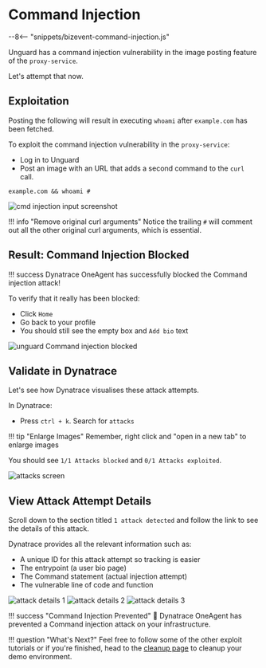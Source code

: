 # Command Injection

--8<-- "snippets/bizevent-command-injection.js"

Unguard has a command injection vulnerability in the image posting feature of the `proxy-service`.

Let's attempt that now.

## Exploitation

Posting the following will result in executing `whoami` after `example.com` has been fetched.

To exploit the command injection vulnerability in the `proxy-service`:

* Log in to Unguard
* Post an image with an URL that adds a second command to the `curl` call.

```
example.com && whoami #
```

![cmd injection input screenshot](../images/unguard-cmd-injection-input.png)

!!! info "Remove original curl arguments"
    Notice the trailing `#` will comment out all the other original curl arguments, which is essential.


## Result: Command Injection Blocked

!!! success
    Dynatrace OneAgent has successfully blocked the Command injection attack!

To verify that it really has been blocked:

* Click `Home`
* Go back to your profile
* You should still see the empty box and `Add bio` text

![unguard Command injection blocked](../images/unguard-cmd-injection-blocked.png)

## Validate in Dynatrace

Let's see how Dynatrace visualises these attack attempts.

In Dynatrace:

* Press `ctrl + k`. Search for `attacks`

!!! tip "Enlarge Images"
    Remember, right click and "open in a new tab"
    to enlarge images

You should see `1/1 Attacks blocked` and `0/1 Attacks exploited`.

![attacks screen](../images/dt-attacks-cmd-injection-blocked.png)

## View Attack Attempt Details

Scroll down to the section titled `1 attack detected` and follow the link to see the details of this attack.

Dynatrace provides all the relevant information such as:

* A unique ID for this attack attempt so tracking is easier
* The entrypoint (a user bio page)
* The Command statement (actual injection attempt)
* The vulnerable line of code and function

![attack details 1](../images/dt-attack-details-cmd-injection-1.png)
![attack details 2](../images/dt-attack-details-cmd-injection-2.png)
![attack details 3](../images/dt-attack-details-cmd-injection-3.png)

!!! success "Command Injection Prevented"
    🎉 Dynatrace OneAgent has prevented a Command injection attack on your infrastructure.

!!! question "What's Next?"
    Feel free to follow some of the other exploit tutorials or if you're finished, head to the [cleanup page](../cleanup.md) to cleanup your demo environment.

